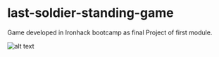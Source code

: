 # last-soldier-standing-game

Game developed in Ironhack bootcamp as final Project of first module.

![alt text](https://github.com/[dpereiraaa]/[last-soldier-standing-game]/blob/[master]/772ec20f430d2fdfbdd8ba1f446e6816.png?raw=true)
